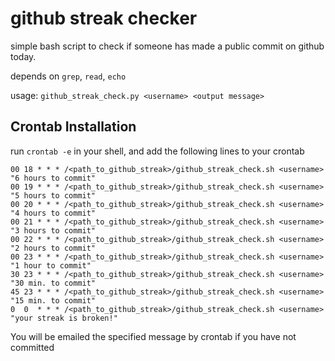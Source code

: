 # github streak checker
simple bash script to check if someone has made a public commit
on github today.

depends on `grep`, `read`, `echo`

usage: `github_streak_check.py <username> <output message>`

## Crontab Installation
run `crontab -e` in your shell, and add the following lines to your crontab

```
00 18 * * * /<path_to_github_streak>/github_streak_check.sh <username> "6 hours to commit"
00 19 * * * /<path_to_github_streak>/github_streak_check.sh <username> "5 hours to commit"
00 20 * * * /<path_to_github_streak>/github_streak_check.sh <username> "4 hours to commit"
00 21 * * * /<path_to_github_streak>/github_streak_check.sh <username> "3 hours to commit"
00 22 * * * /<path_to_github_streak>/github_streak_check.sh <username> "2 hours to commit"
00 23 * * * /<path_to_github_streak>/github_streak_check.sh <username> "1 hour to commit"
30 23 * * * /<path_to_github_streak>/github_streak_check.sh <username> "30 min. to commit"
45 23 * * * /<path_to_github_streak>/github_streak_check.sh <username> "15 min. to commit"
0  0  * * * /<path_to_github_streak>/github_streak_check.sh <username> "your streak is broken!"
```

You will be emailed the specified message by crontab if you have not committed
